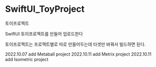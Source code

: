# SwiftUI_ToyProject
토이프로젝트

SwiftUI 토이프로젝트를 만들어 업로드한다

토이프로젝트는 프로젝트별로 따로 만들어두는데 타겟만 바꿔서 빌드하면 된다.

2022.10.07 add Metaball project
2022.10.11 add Metrix project
2022.10.11 add Isometric project
